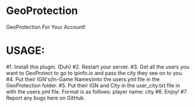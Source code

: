 # GeoProtection
GeoProtection For Your Account!


# USAGE:

#1.
Install this plugin. (Duh)
#2.
Restart your server.
#3.
Get all the users you want to GeoProtect to go to ipinfo.io and pass the city they see on to you.
#4.
Put their IGN's(In-Game Names)into the users.yml file in the GeoProtection folder.
#5.
Put their IGN and City in the user_city.txt file in with the users.yml file. Format is as follows: player name: city
#6.
Enjoy!
#7.
Report any bugs here on GitHub.
